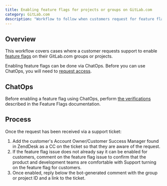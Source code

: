 ```yaml
---
title: Enabling feature flags for projects or groups on GitLab.com
category: GitLab.com
description: "Workflow to follow when customers request for feature flags to be enabled on theire GitLab.com projects or groups"
---
```


## Overview

This workflow covers cases where a customer requests support to enable [feature flags](https://docs.gitlab.com/ee/development/feature_flags/controls.html) on their GitLab.com groups or projects.

Enabling feature flags can be done via ChatOps. Before you can use ChatOps, you will need to [request access](https://docs.gitlab.com/ee/development/chatops_on_gitlabcom.html#requesting-access).

## ChatOps

Before enabling a feature flag using ChatOps, perform [the verifications](https://docs.gitlab.com/ee/development/feature_flags/controls.html#process) described in the Feature Flags documentation.

## Process

Once the request has been received via a support ticket:

1. Add the customer's Account Owner/Customer Success Manager found in ZendDesk as a CC on the ticket so that they are aware of the request.
1. If the feature flag issue does not already say it can be enabled for customers, comment on the feature flag issue to confirm that the product and development teams are comfortable with Support turning on the feature flag for customers.
1. Once enabled, reply below the bot-generated comment with the group or project ID and a link to the ticket.
